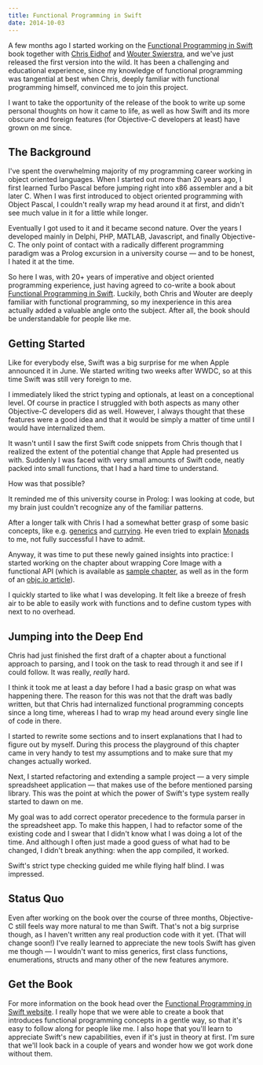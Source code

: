 ```yaml
---
title: Functional Programming in Swift
date: 2014-10-03
---
```


A few months ago I started working on the [Functional Programming in Swift](http://www.objc.io/books) book together with [Chris Eidhof](https://twitter.com/chriseidhof) and [Wouter Swierstra](https://twitter.com/wouterswierstra), and we've just released the first version into the wild. It has been a challenging and educational experience, since my knowledge of functional programming was tangential at best when Chris, deeply familiar with functional programming himself, convinced me to join this project.

I want to take the opportunity of the release of the book to write up some personal thoughts on how it came to life, as well as how Swift and its more obscure and foreign features (for Objective-C developers at least) have grown on me since.


## The Background

I've spent the overwhelming majority of my programming career working in object oriented languages. When I started out more than 20 years ago, I first learned Turbo Pascal before jumping right into x86 assembler and a bit later C. When I was first introduced to object oriented programming with Object Pascal, I couldn't really wrap my head around it at first, and didn't see much value in it for a little while longer.

Eventually I got used to it and it became second nature. Over the years I developed mainly in Delphi, PHP, MATLAB, Javascript, and finally Objective-C. The only point of contact with a radically different programming paradigm was a Prolog excursion in a university course — and to be honest, I hated it at the time.

So here I was, with 20+ years of imperative and object oriented programming experience, just having agreed to co-write a book about [Functional Programming in Swift](http://www.objc.io/books). Luckily, both Chris and Wouter are deeply familiar with functional programming, so my inexperience in this area actually added a valuable angle onto the subject. After all, the book should be understandable for people like me.


## Getting Started

Like for everybody else, Swift was a big surprise for me when Apple announced it in June. We started writing two weeks after WWDC, so at this time Swift was still very foreign to me.

I immediately liked the strict typing and optionals, at least on a conceptional level. Of course in practice I struggled with both aspects as many other Objective-C developers did as well. However, I always thought that these features were a good idea and that it would be simply a matter of time until I would have internalized them.

It wasn't until I saw the first Swift code snippets from Chris though that I realized the extent of the potential change that Apple had presented us with. Suddenly I was faced with very small amounts of Swift code, neatly packed into small functions, that I had a hard time to understand.

How was that possible?

It reminded me of this university course in Prolog: I was looking at code, but my brain just couldn't recognize any of the familiar patterns.

After a longer talk with Chris I had a somewhat better grasp of some basic concepts, like e.g. [generics](http://en.wikipedia.org/wiki/Generic_programming) and [currying](http://en.wikipedia.org/wiki/Currying). He even tried to explain [Monads](http://en.wikipedia.org/wiki/Monad_%28functional_programming%29) to me, not fully successful I have to admit.

Anyway, it was time to put these newly gained insights into practice: I started working on the chapter about wrapping Core Image with a functional API (which is available as [sample chapter](http://www.objc.io/books), as well as in the form of an [objc.io article](http://www.objc.io/issue-16/functional-swift-apis.html)).

I quickly started to like what I was developing. It felt like a breeze of fresh air to be able to easily work with functions and to define custom types with next to no overhead.


## Jumping into the Deep End

Chris had just finished the first draft of a chapter about a functional approach to parsing, and I took on the task to read through it and see if I could follow. It was really, *really* hard.

I think it took me at least a day before I had a basic grasp on what was happening there. The reason for this was not that the draft was badly written, but that Chris had internalized functional programming concepts since a long time, whereas I had to wrap my head around every single line of code in there.

I started to rewrite some sections and to insert explanations that I had to figure out by myself. During this process the playground of this chapter came in very handy to test my assumptions and to make sure that my changes actually worked.

Next, I started refactoring and extending a sample project — a very simple spreadsheet application — that makes use of the before mentioned parsing library. This was the point at which the power of Swift's type system really started to dawn on me.

My goal was to add correct operator precedence to the formula parser in the spreadsheet app. To make this happen, I had to refactor some of the existing code and I swear that I didn't know what I was doing a lot of the time. And although I often just made a good guess of what had to be changed, I didn't break anything: when the app compiled, it worked.

Swift's strict type checking guided me while flying half blind. I was impressed.


## Status Quo

Even after working on the book over the course of three months, Objective-C still feels way more natural to me than Swift. That's not a big surprise though, as I haven't written any real production code with it yet. (That will change soon!) I've really learned to appreciate the new tools Swift has given me though — I wouldn't want to miss generics, first class functions, enumerations, structs and many other of the new features anymore.


## Get the Book

For more information on the book head over the [Functional Programming in Swift website](http://www.objc.io/books). I really hope that we were able to create a book that introduces functional programming concepts in a gentle way, so that it's easy to follow along for people like me. I also hope that you'll learn to appreciate Swift's new capabilities, even if it's just in theory at first. I'm sure that we'll look back in a couple of years and wonder how we got work done without them.


